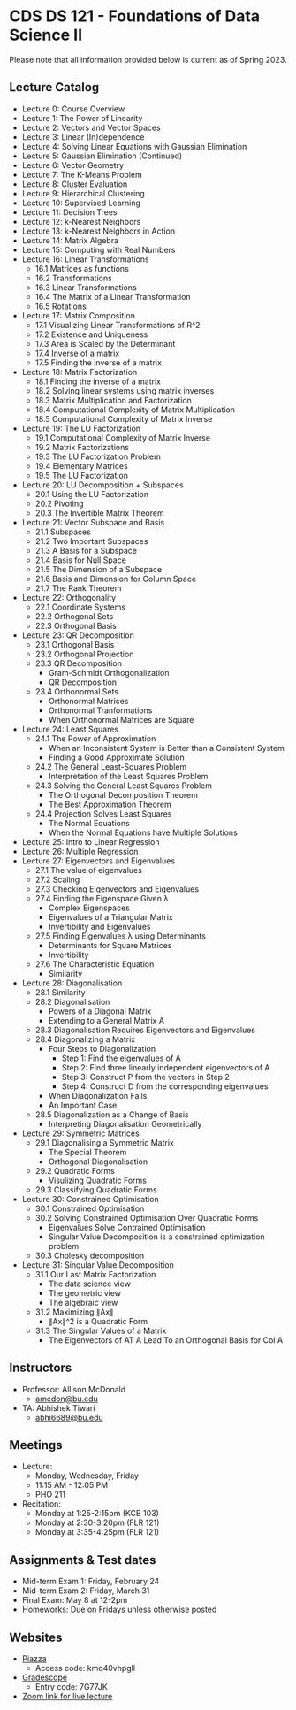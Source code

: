 # CDS DS 121 - Foundations of Data Science II

Please note that all information provided below is current as of Spring 2023.

## Lecture Catalog

- Lecture 0: Course Overview
- Lecture 1: The Power of Linearity
- Lecture 2: Vectors and Vector Spaces
- Lecture 3: Linear (In)dependence
- Lecture 4: Solving Linear Equations with Gaussian Elimination
- Lecture 5: Gaussian Elimination (Continued)
- Lecture 6: Vector Geometry
- Lecture 7: The K-Means Problem
- Lecture 8: Cluster Evaluation
- Lecture 9: Hierarchical Clustering
- Lecture 10: Supervised Learning
- Lecture 11: Decision Trees
- Lecture 12: k-Nearest Neighbors
- Lecture 13: k-Nearest Neighbors in Action
- Lecture 14: Matrix Algebra
- Lecture 15: Computing with Real Numbers
- Lecture 16: Linear Transformations
  - 16.1 Matrices as functions
  - 16.2 Transformations
  - 16.3 Linear Transformations
  - 16.4 The Matrix of a Linear Transformation
  - 16.5 Rotations
- Lecture 17: Matrix Composition
  - 17.1 Visualizing Linear Transformations of R^2
  - 17.2 Existence and Uniqueness
  - 17.3 Area is Scaled by the Determinant
  - 17.4 Inverse of a matrix
  - 17.5 Finding the inverse of a matrix
- Lecture 18: Matrix Factorization
  - 18.1 Finding the inverse of a matrix
  - 18.2 Solving linear systems using matrix inverses
  - 18.3 Matrix Multiplication and Factorization
  - 18.4 Computational Complexity of Matrix Multiplication
  - 18.5 Computational Complexity of Matrix Inverse
- Lecture 19: The LU Factorization
  - 19.1 Computational Complexity of Matrix Inverse
  - 19.2 Matrix Factorizations
  - 19.3 The LU Factorization Problem
  - 19.4 Elementary Matrices
  - 19.5 The LU Factorization
- Lecture 20: LU Decomposition + Subspaces
  - 20.1 Using the LU Factorization
  - 20.2 Pivoting
  - 20.3 The Invertible Matrix Theorem
- Lecture 21: Vector Subspace and Basis
  - 21.1 Subspaces
  - 21.2 Two Important Subspaces
  - 21.3 A Basis for a Subspace
  - 21.4 Basis for Null Space
  - 21.5 The Dimension of a Subspace
  - 21.6 Basis and Dimension for Column Space
  - 21.7 The Rank Theorem
- Lecture 22: Orthogonality
  - 22.1 Coordinate Systems
  - 22.2 Orthogonal Sets
  - 22.3 Orthogonal Basis
- Lecture 23: QR Decomposition
  - 23.1 Orthogonal Basis
  - 23.2 Orthogonal Projection
  - 23.3 QR Decomposition
    - Gram-Schmidt Orthogonalization
    - QR Decomposition
  - 23.4 Orthonormal Sets
    - Orthonormal Matrices
    - Orthonormal Tranformations
    - When Orthonormal Matrices are Square
- Lecture 24: Least Squares
  - 24.1 The Power of Approximation
    - When an Inconsistent System is Better than a Consistent System
    - Finding a Good Approximate Solution
  - 24.2 The General Least-Squares Problem
    - Interpretation of the Least Squares Problem
  - 24.3 Solving the General Least Squares Problem
    - The Orthogonal Decomposition Theorem
    - The Best Approximation Theorem
  - 24.4 Projection Solves Least Squares
    - The Normal Equations
    - When the Normal Equations have Multiple Solutions
- Lecture 25: Intro to Linear Regression
- Lecture 26: Multiple Regression
- Lecture 27: Eigenvectors and Eigenvalues
  - 27.1 The value of eigenvalues
  - 27.2 Scaling
  - 27.3 Checking Eigenvectors and Eigenvalues
  - 27.4 Finding the Eigenspace Given λ
    - Complex Eigenspaces
    - Eigenvalues of a Triangular Matrix
    - Invertibility and Eigenvalues
  - 27.5 Finding Eigenvalues λ using Determinants
    - Determinants for Square Matrices
    - Invertibility
  - 27.6 The Characteristic Equation
    - Similarity
- Lecture 28: Diagonalisation
  - 28.1 Similarity
  - 28.2 Diagonalisation
    - Powers of a Diagonal Matrix
    - Extending to a General Matrix A
  - 28.3 Diagonalisation Requires Eigenvectors and Eigenvalues
  - 28.4 Diagonalizing a Matrix
    - Four Steps to Diagonalization
      - Step 1: Find the eigenvalues of A
      - Step 2: Find three linearly independent eigenvectors of A
      - Step 3: Construct P from the vectors in Step 2
      - Step 4: Construct D from the corresponding eigenvalues
    - When Diagonalization Fails
    - An Important Case
  - 28.5 Diagonalization as a Change of Basis
    - Interpreting Diagonalisation Geometrically
- Lecture 29: Symmetric Matrices
  - 29.1 Diagonalising a Symmetric Matrix
    - The Special Theorem
    - Orthogonal Diagonalisation
  - 29.2 Quadratic Forms
    - Visulizing Quadratic Forms
  - 29.3 Classifying Quadratic Forms
- Lecture 30: Constrained Optimisation
  - 30.1 Constrained Optimisation
  - 30.2 Solving Constrained Optimisation Over Quadratic Forms
    - Eigenvalues Solve Contrained Optimisation
    - Singular Value Decomposition is a constrained optimization problem
  - 30.3 Cholesky decomposition
- Lecture 31: Singular Value Decomposition
  - 31.1 Our Last Matrix Factorization
    - The data science view
    - The geometric view
    - The algebraic view
  - 31.2 Maximizing ∥Ax∥
    - ∥Ax∥^2 is a Quadratic Form
  - 31.3 The Singular Values of a Matrix
    - The Eigenvectors of AT A Lead To an Orthogonal Basis for Col A

## Instructors

- Professor: Allison McDonald
  - amcdon@bu.edu
- TA: Abhishek Tiwari
  - abhi6689@bu.edu

## Meetings

- Lecture:
  - Monday, Wednesday, Friday
  - 11:15 AM - 12:05 PM
  - PHO 211
- Recitation:
  - Monday at 1:25-2:15pm (KCB 103)
  - Monday at 2:30-3:20pm (FLR 121)
  - Monday at 3:35-4:25pm (FLR 121)

## Assignments & Test dates

- Mid-term Exam 1: Friday, February 24
- Mid-term Exam 2: Friday, March 31
- Final Exam: May 8 at 12-2pm
- Homeworks: Due on Fridays unless otherwise posted

## Websites

- [Piazza](https://piazza.com/bu/spring2023/ds121/info)
  - Access code: kmq40vhpgll
- [Gradescope](https://www.gradescope.com/courses/495963)
  - Entry code: 7G77JK
- [Zoom link for live lecture](https://bostonu.zoom.us/j/91752352732?pwd=NkdvVUNpV0FHUnB5TkZaQWZ0d2ZXUT09)